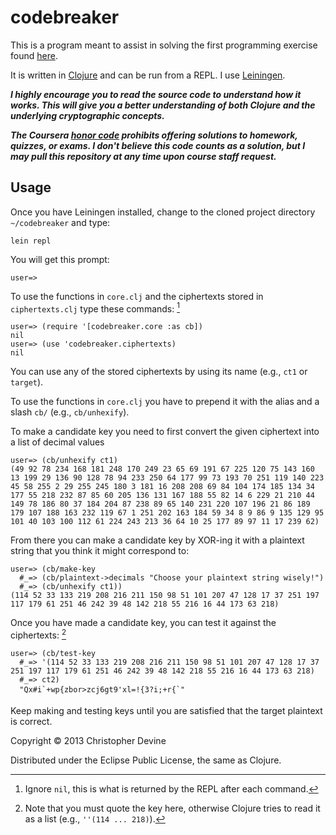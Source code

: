 # codebreaker

This is a program meant to assist in solving the first programming exercise found [here](https://class.coursera.org/crypto-007/class/index).

It is written in [Clojure](http://clojure.org/) and can be run from a REPL. I use [Leiningen](https://github.com/technomancy/leiningen).

***I highly encourage you to read the source code to understand how it works. This will give you a better understanding of both Clojure and the underlying cryptographic concepts.***

***The Coursera [honor code](https://www.coursera.org/about/honorcode) prohibits offering solutions to homework, quizzes, or exams. I don't believe this code counts as a solution, but I may pull this repository at any time upon course staff request.***

## Usage

Once you have Leiningen installed, change to the cloned project directory `~/codebreaker` and type:
    
    lein repl

You will get this prompt:

    user=>

To use the functions in `core.clj` and the ciphertexts stored in `ciphertexts.clj` type these commands: [^fn-1]

    user=> (require '[codebreaker.core :as cb])
    nil
    user=> (use 'codebreaker.ciphertexts)
    nil

You can use any of the stored ciphertexts by using its name (e.g., `ct1` or `target`). 

To use the functions in `core.clj` you have to prepend it with the alias and a slash `cb/` (e.g., `cb/unhexify`).

To make a candidate key you need to first convert the given ciphertext into a list of decimal values

    user=> (cb/unhexify ct1)
    (49 92 78 234 168 181 248 170 249 23 65 69 191 67 225 120 75 143 160 13 199 29 136 90 128 78 94 233 250 64 177 99 73 193 70 251 119 140 223 45 58 255 2 29 255 245 180 3 181 16 208 208 69 84 104 174 185 134 34 177 55 218 232 87 85 60 205 136 131 167 188 55 82 14 6 229 21 210 44 149 78 186 80 37 184 204 87 238 89 65 140 231 220 107 196 21 86 189 179 107 188 163 232 119 67 1 251 202 163 184 59 34 8 9 86 9 135 129 95 101 40 103 100 112 61 224 243 213 36 64 10 25 177 89 97 11 17 239 62)

From there you can make a candidate key by XOR-ing it with a plaintext string that you think it might correspond to:

    user=> (cb/make-key
      #_=> (cb/plaintext->decimals "Choose your plaintext string wisely!")
      #_=> (cb/unhexify ct1))
    (114 52 33 133 219 208 216 211 150 98 51 101 207 47 128 17 37 251 197 117 179 61 251 46 242 39 48 142 218 55 216 16 44 173 63 218)

Once you have made a candidate key, you can test it against the ciphertexts: [^fn-2]

    user=> (cb/test-key
      #_=> '(114 52 33 133 219 208 216 211 150 98 51 101 207 47 128 17 37 251 197 117 179 61 251 46 242 39 48 142 218 55 216 16 44 173 63 218)
      #_=> ct2)
      "Qx#i`+wp{zbor>zcj6gt9'xl=!{3?i;+r{`"

Keep making and testing keys until you are satisfied that the target plaintext is correct.

[^fn-1]: Ignore `nil`, this is what is returned by the REPL after each command.

[^fn-2]: Note that you must quote the key here, otherwise Clojure tries to read it as a list (e.g., `''(114 ... 218)`).

Copyright © 2013 Christopher Devine

Distributed under the Eclipse Public License, the same as Clojure.